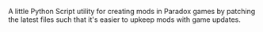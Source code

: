 A little Python Script utility for creating mods in Paradox games by patching the latest files such that it's easier to upkeep mods with game updates.
